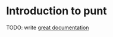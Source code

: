 # Introduction to punt

TODO: write [great documentation](http://jacobian.org/writing/what-to-write/)
